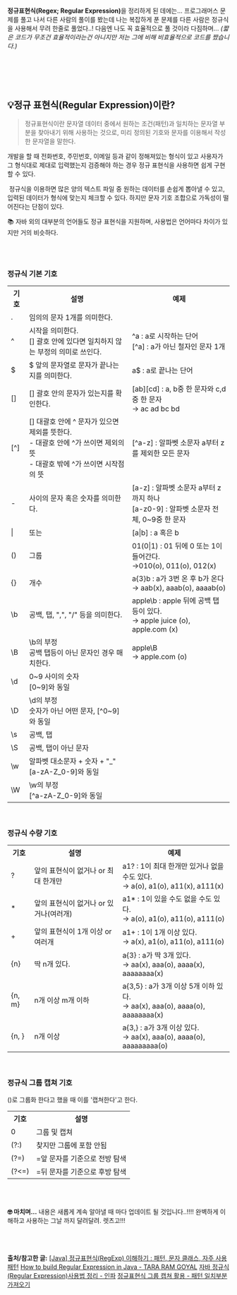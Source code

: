 <p><img alt="" src="https://velog.velcdn.com/images/yeonhee314/post/780f0a21-3be1-4804-b038-2198cf606fc9/image.png" /></p>
<p><img alt="" src="https://velog.velcdn.com/images/yeonhee314/post/7fe2f42c-9e77-4193-a9de-74ca343b1b83/image.png" /></p>
<p><strong>정규표현식(Regex; Regular Expression)</strong>을 정리하게 된 데에는...
프로그래머스 문제를 풀고 나서 다른 사람의 풀이를 봤는데 
나는 복잡하게 푼 문제를 다른 사람은 정규식을 사용해서 무려 한줄로 풀었다..! 
다음엔 나도 꼭 효율적으로 풀 것이라 다짐하며...
<em>(짧은 코드가 무조건 효율적이라는건 아니지만 저는 그에 비해 비효율적으로 코드를 짰습니다.)</em></p>
<br />


<p><br /><br /></p>
<h2 id="💡정규-표현식regular-expression이란">💡정규 표현식(Regular Expression)이란?</h2>
<blockquote>
<p>정규표현식이란 문자열 데이터 중에서 원하는 조건(패턴)과 일치하는 문자열 부분을 찾아내기 위해 사용하는 것으로, 미리 정의된 기호와 문자를 이용해서 작성한 문자열을 말한다.</p>
</blockquote>
<p>개발을 할 때 전화번호, 주민번호, 이메일 등과 같이 정해져있는 형식이 있고 사용자가 그 형식대로 제대로 입력했는지 검증해야 하는 경우 정규 표현식을 사용하면 쉽게 구현할 수 있다.
<br /></p>
<p><img alt="" src="https://velog.velcdn.com/images/yeonhee314/post/883ab42c-efc1-48de-a15a-2c236933dd4e/image.png" />
정규식을 이용하면 많은 양의 텍스트 파일 중 원하는 데이터를 손쉽게 뽑아낼 수 있고, 입력된 데이터가 형식에 맞는지 체크할 수 있다. 하지만 문자 기호 조합으로 가독성이 떨어진다는 단점이 있다.</p>
<p>📚 자바 외의 대부분의 언어들도 정규 표현식을 지원하며, 사용법은 언어마다 차이가 있지만 거의 비슷하다. </p>
<p><br /><br /></p>
<h3 id="정규식-기본-기호">정규식 기본 기호</h3>
<table>
  <tr>
    <th>기호</th>
    <th>설명</th>
    <th>예제</th>
  </tr>
  <tr>
    <td>.</td>
    <td>임의의 문자 1개를 의미한다.</td>
    <td></td>
  </tr>
  <tr>
      <td>^</td>
    <td>시작을 의미한다.<br />[] 괄호 안에 있다면 일치하지 않는 부정의 의미로 쓰인다.</td>
    <td>^a : a로 시작하는 단어<br />[^a] : a가 아닌 철자인 문자 1개</td>
  </tr>
  <tr>
      <td>$</td>
    <td>$ 앞의 문자열로 문자가 끝나는 지를 의미한다.</td>
    <td>a$ : a로 끝나는 단어</td>
  </tr>
  <tr>
      <td>[]</td>
    <td>[] 괄호 안의 문자가 있는지를 확인한다.</td>
    <td>[ab][cd] : a, b중 한 문자와 c,d중 한 문자<br /> → ac ad bc bd</td>
  </tr>
  <tr>
      <td>[^]</td>
    <td>[] 대괄호 안에 ^ 문자가 있으면 제외를 뜻한다.<br />
      - 대괄호 안에 ^가 쓰이면 제외의 뜻<br />
      - 대괄호 밖에 ^가 쓰이면 시작점의 뜻
    </td>
    <td>[^a-z] : 알파벳 소문자 a부터 z를 제외한 모든 문자</td>
  </tr>
  <tr>
      <td>-</td>
    <td>
      사이의 문자 혹은 숫자를 의미한다.
    </td>
    <td>
    [a-z] : 알파벳 소문자 a부터 z까지 하나
      <br />[a-z0-9] : 알파벳 소문자 전체, 0~9중 한 문자
    </td>
  </tr>
  <tr>
      <td>|</td>
    <td>또는
    </td>
    <td>[a|b] : a 혹은 b</td>
  </tr>
  <tr>
      <td>()</td>
    <td>그룹
    </td>
    <td>01(0|1) : 01 뒤에 0 또는 1이 들어간다.<br />
    →010(o), 011(o), 012(x)</td>
  </tr>
  <tr>
      <td>{}</td>
    <td>개수
    </td>
    <td>a{3}b : a가 3번 온 후 b가 온다
    <br />
      → aab(x), aaab(o), aaaab(o)
    </td>
  </tr>
  <tr>
      <td>\b</td>
    <td>공백, 탭, ",", "/" 등을 의미한다.
    </td>
    <td>apple\b : apple 뒤에 공백 탭 등이 있다.  
    <br />
      → apple juice (o), apple.com (x)
    </td>
  </tr>
  <tr>
      <td>\B</td>
    <td>\b의 부정
      <br />
      공백 탭등이 아닌 문자인 경우 매치한다.
    </td>
    <td>apple\B
    <br />
    → apple.com (o)
    </td>
  </tr>
  <tr>
      <td>\d</td>
    <td>0~9 사이의 숫자
      <br />
      [0~9]와 동일
    </td>
    <td></td>
  </tr>
  <tr>
      <td>\D</td>
    <td>\d의 부정
      <br />
      숫자가 아닌 어떤 문자, [^0~9]와 동일
    </td>
    <td></td>
  </tr>
  <tr>
      <td>\s</td>
    <td>공백, 탭
    </td>
    <td></td>
  </tr>
  <tr>
      <td>\S</td>
    <td>공백, 탭이 아닌 문자
    </td>
    <td></td>
  </tr>
  <tr>
      <td>\w</td>
    <td>
      알파벳 대소문자 + 숫자 + "_"
      <br />
      [a-zA-Z_0-9]와 동일
    </td>
    <td></td>
  </tr>
  <tr>
      <td>\W</td>
    <td>\w의 부정
      <br />
      [^a-zA-Z_0-9]와 동일
    </td>
    <td></td>
  </tr>
</table>

<br />

<h3 id="정규식-수량-기호">정규식 수량 기호</h3>
<table>
  <tr>
    <th>기호</th>
    <th>설명</th>
    <th>예제</th>
  </tr>
  <tr>
    <td>?</td>
    <td>앞의 표현식이 없거나 or 최대 한개만</td>
    <td>a1? : 1이 최대 한개만 있거나 없을 수도 있다.
    <br />
      → a(o), a1(o), a11(x), a111(x)
    </td>
  </tr>
  <tr>
    <td>*</td>
    <td>앞의 표현식이 없거나  or 있거나(여러개)</td>
    <td>a1* : 1이 있을 수도 없을 수도 있다. 
    <br />
      → a(o), a1(o), a11(o), a111(o)
    </td>
  </tr>
  <tr>
    <td>+</td>
    <td>앞의 표현식이 1개 이상 or 여러개</td>
    <td>a1+ : 1이 1개 이상 있다.
    <br />
      → a(x), a1(o), a11(o), a111(o)
    </td>
  </tr>
  <tr>
    <td>{n}</td>
    <td>딱 n개 있다.</td>
    <td>a{3} : a가 딱 3개 있다.
    <br />
      → aa(x), aaa(o), aaaa(x), aaaaaaaa(x)
    </td>
  </tr>
  <tr>
    <td>{n, m}</td>
    <td>n개 이상 m개 이하</td>
    <td>a{3,5} : a가 3개 이상 5개 이하 있다.
    <br />
      → aa(x), aaa(o), aaaa(o), aaaaaaaa(x)
    </td>
  </tr>
  <tr>
    <td>{n, }</td>
    <td>n개 이상</td>
    <td>a{3,} : a가 3개 이상 있다.
    <br />
      → aa(x), aaa(o), aaaa(o), aaaaaaaaa(o)
    </td>
  </tr>
</table>

<br />

<h3 id="정규식-그룹-캡쳐-기호">정규식 그룹 캡쳐 기호</h3>
<p>()로 그룹화 한다고 했을 때 이를 '캡쳐한다'고 한다. </p>
<table>
  <tr>
    <th>기호</th>
    <th>설명</th>
  </tr>
  <tr>
    <td>0</td>
    <td>그룹 및 캡쳐</td>
  </tr>
  <tr>
    <td>(?:)</td>
    <td>찾지만 그룹에 포함 안됨</td>
  </tr>
  <tr>
    <td>(?=)</td>
    <td>=앞 문자를 기준으로 전방 탐색</td>
  </tr>
  <tr>
    <td>(?<=)</td>
    <td>=뒤 문자를 기준으로 후방 탐색</td>
  </tr>
  </table>


<p><br /><br /></p>
<p><strong>🤓 마치며...</strong>
내용은 새롭게 계속 알아낼 때 마다 업데이트 될 것입니다..!!!! 
완벽하게 이해하고 사용하는 그날 까지 달려달려. 렛츠고!!!</p>
<p><br /><br /><br />
<strong>출처/참고한 글:</strong>
<a href="https://adjh54.tistory.com/104">[Java] 정규표현식(RegExp) 이해하기 : 패턴, 문자 클래스, 자주 사용 패턴</a>
<a href="https://medium.com/@tararamgoyal4_92353/how-to-build-regular-expression-in-java-16e3c3cc9f43">How to build Regular Expression in Java - TARA RAM GOYAL</a>
<a href="https://inpa.tistory.com/entry/JAVA-%E2%98%95-%EC%A0%95%EA%B7%9C%EC%8B%9DRegular-Expression-%EC%82%AC%EC%9A%A9%EB%B2%95-%EC%A0%95%EB%A6%AC">자바 정규식(Regular Expression)사용법 정리 - 인파</a>
<a href="https://dogcowking.tistory.com/230">정규표현식 그룹 캡쳐 활용 - 패턴 일치부분 가져오기</a></p>